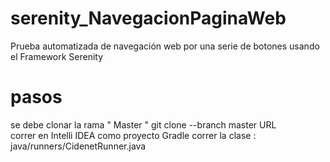 # serenity_NavegacionPaginaWeb
Prueba automatizada de navegación web por una serie de botones usando el Framework Serenity

# pasos

se debe clonar la rama " Master " git clone --branch  master URL  
correr en Intelli IDEA como proyecto Gradle
correr la clase :  java/runners/CidenetRunner.java

